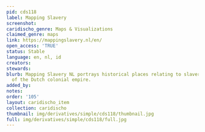 ```yaml
---
pid: cds118
label: Mapping Slavery
screenshot: 
caridischo_genre: Maps & Visualizations
claimed_genre: maps
link: https://mappingslavery.nl/en/
open_access: 'TRUE'
status: Stable
language: en, nl, id
creators: 
stewards: 
blurb: Mapping Slavery NL portrays historical places relating to slavery on the map
  of the Dutch colonial empire.
added_by: 
notes: 
order: '105'
layout: caridischo_item
collection: caridischo
thumbnail: img/derivatives/simple/cds118/thumbnail.jpg
full: img/derivatives/simple/cds118/full.jpg
---
```

